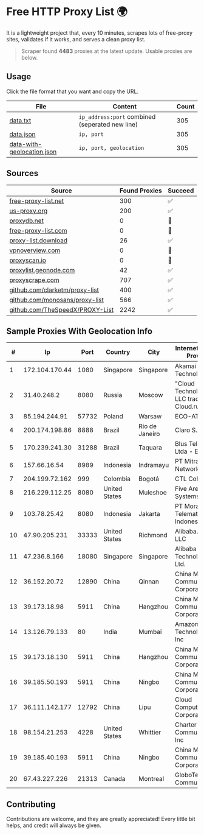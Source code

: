 
# Free HTTP Proxy List 🌍

It is a lightweight project that, every 10 minutes, scrapes lots of free-proxy sites, validates if it works, and serves a clean proxy list.


> Scraper found **4483** proxies at the latest update. Usable proxies are below.

## Usage

Click the file format that you want and copy the URL.


|File|Content|Count|
|----|-------|-----|
|[data.txt](https://raw.githubusercontent.com/themiralay/Proxy-List-World/master/data.txt)|`ip_address:port` combined (seperated new line)|305|
|[data.json](https://raw.githubusercontent.com/themiralay/Proxy-List-World/master/data.json)|`ip, port`|305|
|[data-with-geolocation.json](https://raw.githubusercontent.com/themiralay/Proxy-List-World/master/data-with-geolocation.json)|`ip, port, geolocation`|305|

## Sources

|Source|Found Proxies|Succeed|
|------|-------------|-------|
|[free-proxy-list.net](https://free-proxy-list.net)|300|✅|
|[us-proxy.org](https://www.us-proxy.org)|200|✅|
|[proxydb.net](http://proxydb.net)|0|🚫|
|[free-proxy-list.com](https://free-proxy-list.com/?page=&port=&type%5B%5D=http&type%5B%5D=https&up_time=0&search=Search)|0|🚫|
|[proxy-list.download](https://www.proxy-list.download/HTTP)|26|✅|
|[vpnoverview.com](https://vpnoverview.com/privacy/anonymous-browsing/free-proxy-servers)|0|🚫|
|[proxyscan.io](https://www.proxyscan.io)|0|🚫|
|[proxylist.geonode.com](https://proxylist.geonode.com/api/proxy-list?limit=300&page=1&sort_by=lastChecked&sort_type=desc&protocols=http,https)|42|✅|
|[proxyscrape.com](https://api.proxyscrape.com/v2/?request=displayproxies&protocol=http&timeout=10000&country=all&ssl=all&anonymity=all)|707|✅|
|[github.com/clarketm/proxy-list](https://raw.githubusercontent.com/clarketm/proxy-list/master/proxy-list-raw.txt)|400|✅|
|[github.com/monosans/proxy-list](https://raw.githubusercontent.com/monosans/proxy-list/main/proxies/http.txt)|566|✅|
|[github.com/TheSpeedX/PROXY-List](https://raw.githubusercontent.com/TheSpeedX/PROXY-List/master/http.txt)|2242|✅|


## Sample Proxies With Geolocation Info

|#|Ip|Port|Country|City|Internet Service Provider|
|-|--|----|-------|----|-------------------------|
|1|172.104.170.44|1080|Singapore|Singapore|Akamai Technologies|
|2|31.40.248.2|8080|Russia|Moscow|"Cloud Technologies" LLC trading as Cloud.ru|
|3|85.194.244.91|57732|Poland|Warsaw|ECO-ATMAN|
|4|200.174.198.86|8888|Brazil|Rio de Janeiro|Claro S.A|
|5|170.239.241.30|31288|Brazil|Taquara|Blus Telecom Ltda - EPP|
|6|157.66.16.54|8989|Indonesia|Indramayu|PT Mitra Mandiri Network|
|7|204.199.72.162|999|Colombia|Bogotá|CTL Colombia|
|8|216.229.112.25|8080|United States|Muleshoe|Five Area Systems, LLC|
|9|103.78.25.42|8080|Indonesia|Jakarta|PT Mora Telematika Indonesia|
|10|47.90.205.231|33333|United States|Richmond|Alibaba.com LLC|
|11|47.236.8.166|18080|Singapore|Singapore|Alibaba (US) Technology Co., Ltd.|
|12|36.152.20.72|12890|China|Qinnan|China Mobile Communications Corporation|
|13|39.173.18.98|5911|China|Hangzhou|China Mobile Communications Corporation|
|14|13.126.79.133|80|India|Mumbai|Amazon Technologies Inc|
|15|39.173.18.130|5911|China|Hangzhou|China Mobile Communications Corporation|
|16|39.185.50.193|5911|China|Ningbo|China Mobile Communications Corporation|
|17|36.111.142.177|12792|China|Lipu|Cloud Computing Corporation|
|18|98.154.21.253|4228|United States|Whittier|Charter Communications Inc|
|19|39.185.40.193|5911|China|Ningbo|China Mobile Communications Corporation|
|20|67.43.227.226|21313|Canada|Montreal|GloboTech Communications|



## Contributing

Contributions are welcome, and they are greatly appreciated! Every
little bit helps, and credit will always be given.

